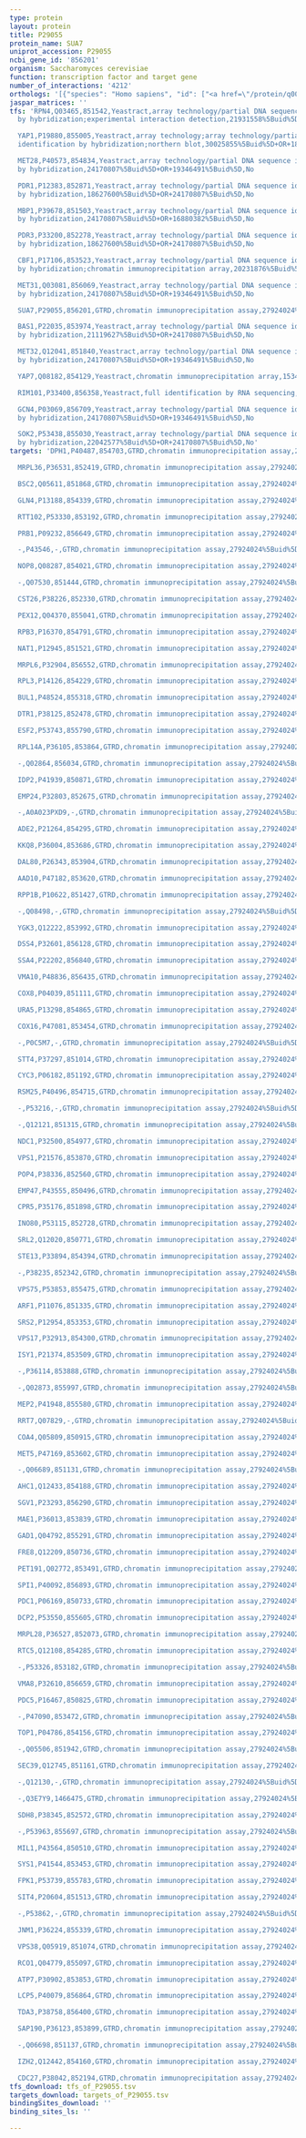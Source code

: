 ```yaml
---
type: protein
layout: protein
title: P29055
protein_name: SUA7
uniprot_accession: P29055
ncbi_gene_id: '856201'
organism: Saccharomyces cerevisiae
function: transcription factor and target gene
number_of_interactions: '4212'
orthologs: '[{"species": "Homo sapiens", "id": ["<a href=\"/protein/q00403\">Q00403</a>"]}, {"species": "Danio rerio", "id": ["<a href=\"/protein/a0a0r4irb5\">A0A0R4IRB5</a>"]}, {"species": "Mus musculus", "id": ["<a href=\"/protein/p62915\">P62915</a>"]}, {"species": "Rattus norvegicus", "id": ["<a href=\"/protein/a0a0g2jwz8\">A0A0G2JWZ8</a>"]}, {"species": "Drosophila melanogaster", "id": ["<a href=\"/protein/p29052\">P29052</a>"]}, {"species": "Caenorhabditis elegans", "id": ["<a href=\"/protein/o16991\">O16991</a>"]}]'
jaspar_matrices: ''
tfs: 'RPN4,Q03465,851542,Yeastract,array technology/partial DNA sequence identification
  by hybridization;experimental interaction detection,21931558%5Buid%5D+OR+18627600%5Buid%5D+OR+24170807%5Buid%5D,Yes

  YAP1,P19880,855005,Yeastract,array technology;array technology/partial DNA sequence
  identification by hybridization;northern blot,30025855%5Buid%5D+OR+18627600%5Buid%5D+OR+24170807%5Buid%5D+OR+17145557%5Buid%5D,Yes

  MET28,P40573,854834,Yeastract,array technology/partial DNA sequence identification
  by hybridization,24170807%5Buid%5D+OR+19346491%5Buid%5D,No

  PDR1,P12383,852871,Yeastract,array technology/partial DNA sequence identification
  by hybridization,18627600%5Buid%5D+OR+24170807%5Buid%5D,No

  MBP1,P39678,851503,Yeastract,array technology/partial DNA sequence identification
  by hybridization,24170807%5Buid%5D+OR+16880382%5Buid%5D,No

  PDR3,P33200,852278,Yeastract,array technology/partial DNA sequence identification
  by hybridization,18627600%5Buid%5D+OR+24170807%5Buid%5D,No

  CBF1,P17106,853523,Yeastract,array technology/partial DNA sequence identification
  by hybridization;chromatin immunoprecipitation array,20231876%5Buid%5D+OR+24170807%5Buid%5D+OR+19346491%5Buid%5D,No

  MET31,Q03081,856069,Yeastract,array technology/partial DNA sequence identification
  by hybridization,24170807%5Buid%5D+OR+19346491%5Buid%5D,No

  SUA7,P29055,856201,GTRD,chromatin immunoprecipitation assay,27924024%5Buid%5D,No

  BAS1,P22035,853974,Yeastract,array technology/partial DNA sequence identification
  by hybridization,21119627%5Buid%5D+OR+24170807%5Buid%5D,No

  MET32,Q12041,851840,Yeastract,array technology/partial DNA sequence identification
  by hybridization,24170807%5Buid%5D+OR+19346491%5Buid%5D,No

  YAP7,Q08182,854129,Yeastract,chromatin immunoprecipitation array,15343339%5Buid%5D+OR+24170807%5Buid%5D,No

  RIM101,P33400,856358,Yeastract,full identification by RNA sequencing,26751950%5Buid%5D+OR+24170807%5Buid%5D,No

  GCN4,P03069,856709,Yeastract,array technology/partial DNA sequence identification
  by hybridization,24170807%5Buid%5D+OR+19346491%5Buid%5D,No

  SOK2,P53438,855030,Yeastract,array technology/partial DNA sequence identification
  by hybridization,22042577%5Buid%5D+OR+24170807%5Buid%5D,No'
targets: 'DPH1,P40487,854703,GTRD,chromatin immunoprecipitation assay,27924024%5Buid%5D,No

  MRPL36,P36531,852419,GTRD,chromatin immunoprecipitation assay,27924024%5Buid%5D,No

  BSC2,Q05611,851868,GTRD,chromatin immunoprecipitation assay,27924024%5Buid%5D,No

  GLN4,P13188,854339,GTRD,chromatin immunoprecipitation assay,27924024%5Buid%5D,No

  RTT102,P53330,853192,GTRD,chromatin immunoprecipitation assay,27924024%5Buid%5D,No

  PRB1,P09232,856649,GTRD,chromatin immunoprecipitation assay,27924024%5Buid%5D,No

  -,P43546,-,GTRD,chromatin immunoprecipitation assay,27924024%5Buid%5D,No

  NOP8,Q08287,854021,GTRD,chromatin immunoprecipitation assay,27924024%5Buid%5D,No

  -,Q07530,851444,GTRD,chromatin immunoprecipitation assay,27924024%5Buid%5D,No

  CST26,P38226,852330,GTRD,chromatin immunoprecipitation assay,27924024%5Buid%5D,No

  PEX12,Q04370,855041,GTRD,chromatin immunoprecipitation assay,27924024%5Buid%5D,No

  RPB3,P16370,854791,GTRD,chromatin immunoprecipitation assay,27924024%5Buid%5D,No

  NAT1,P12945,851521,GTRD,chromatin immunoprecipitation assay,27924024%5Buid%5D,No

  MRPL6,P32904,856552,GTRD,chromatin immunoprecipitation assay,27924024%5Buid%5D,No

  RPL3,P14126,854229,GTRD,chromatin immunoprecipitation assay,27924024%5Buid%5D,No

  BUL1,P48524,855318,GTRD,chromatin immunoprecipitation assay,27924024%5Buid%5D,No

  DTR1,P38125,852478,GTRD,chromatin immunoprecipitation assay,27924024%5Buid%5D,No

  ESF2,P53743,855790,GTRD,chromatin immunoprecipitation assay,27924024%5Buid%5D,No

  RPL14A,P36105,853864,GTRD,chromatin immunoprecipitation assay,27924024%5Buid%5D,No

  -,Q02864,856034,GTRD,chromatin immunoprecipitation assay,27924024%5Buid%5D,No

  IDP2,P41939,850871,GTRD,chromatin immunoprecipitation assay,27924024%5Buid%5D,No

  EMP24,P32803,852675,GTRD,chromatin immunoprecipitation assay,27924024%5Buid%5D,No

  -,A0A023PXD9,-,GTRD,chromatin immunoprecipitation assay,27924024%5Buid%5D,No

  ADE2,P21264,854295,GTRD,chromatin immunoprecipitation assay,27924024%5Buid%5D,No

  KKQ8,P36004,853686,GTRD,chromatin immunoprecipitation assay,27924024%5Buid%5D,No

  DAL80,P26343,853904,GTRD,chromatin immunoprecipitation assay,27924024%5Buid%5D,No

  AAD10,P47182,853620,GTRD,chromatin immunoprecipitation assay,27924024%5Buid%5D,No

  RPP1B,P10622,851427,GTRD,chromatin immunoprecipitation assay,27924024%5Buid%5D,No

  -,Q08498,-,GTRD,chromatin immunoprecipitation assay,27924024%5Buid%5D,No

  YGK3,Q12222,853992,GTRD,chromatin immunoprecipitation assay,27924024%5Buid%5D,No

  DSS4,P32601,856128,GTRD,chromatin immunoprecipitation assay,27924024%5Buid%5D,No

  SSA4,P22202,856840,GTRD,chromatin immunoprecipitation assay,27924024%5Buid%5D,No

  VMA10,P48836,856435,GTRD,chromatin immunoprecipitation assay,27924024%5Buid%5D,No

  COX8,P04039,851111,GTRD,chromatin immunoprecipitation assay,27924024%5Buid%5D,No

  URA5,P13298,854865,GTRD,chromatin immunoprecipitation assay,27924024%5Buid%5D,No

  COX16,P47081,853454,GTRD,chromatin immunoprecipitation assay,27924024%5Buid%5D,No

  -,P0C5M7,-,GTRD,chromatin immunoprecipitation assay,27924024%5Buid%5D,No

  STT4,P37297,851014,GTRD,chromatin immunoprecipitation assay,27924024%5Buid%5D,No

  CYC3,P06182,851192,GTRD,chromatin immunoprecipitation assay,27924024%5Buid%5D,No

  RSM25,P40496,854715,GTRD,chromatin immunoprecipitation assay,27924024%5Buid%5D,No

  -,P53216,-,GTRD,chromatin immunoprecipitation assay,27924024%5Buid%5D,No

  -,Q12121,851315,GTRD,chromatin immunoprecipitation assay,27924024%5Buid%5D,No

  NDC1,P32500,854977,GTRD,chromatin immunoprecipitation assay,27924024%5Buid%5D,No

  VPS1,P21576,853870,GTRD,chromatin immunoprecipitation assay,27924024%5Buid%5D,No

  POP4,P38336,852560,GTRD,chromatin immunoprecipitation assay,27924024%5Buid%5D,No

  EMP47,P43555,850496,GTRD,chromatin immunoprecipitation assay,27924024%5Buid%5D,No

  CPR5,P35176,851898,GTRD,chromatin immunoprecipitation assay,27924024%5Buid%5D,No

  INO80,P53115,852728,GTRD,chromatin immunoprecipitation assay,27924024%5Buid%5D,No

  SRL2,Q12020,850771,GTRD,chromatin immunoprecipitation assay,27924024%5Buid%5D,No

  STE13,P33894,854394,GTRD,chromatin immunoprecipitation assay,27924024%5Buid%5D,No

  -,P38235,852342,GTRD,chromatin immunoprecipitation assay,27924024%5Buid%5D,No

  VPS75,P53853,855475,GTRD,chromatin immunoprecipitation assay,27924024%5Buid%5D,No

  ARF1,P11076,851335,GTRD,chromatin immunoprecipitation assay,27924024%5Buid%5D,No

  SRS2,P12954,853353,GTRD,chromatin immunoprecipitation assay,27924024%5Buid%5D,No

  VPS17,P32913,854300,GTRD,chromatin immunoprecipitation assay,27924024%5Buid%5D,No

  ISY1,P21374,853509,GTRD,chromatin immunoprecipitation assay,27924024%5Buid%5D,No

  -,P36114,853888,GTRD,chromatin immunoprecipitation assay,27924024%5Buid%5D,No

  -,Q02873,855997,GTRD,chromatin immunoprecipitation assay,27924024%5Buid%5D,No

  MEP2,P41948,855580,GTRD,chromatin immunoprecipitation assay,27924024%5Buid%5D,No

  RRT7,Q07829,-,GTRD,chromatin immunoprecipitation assay,27924024%5Buid%5D,No

  COA4,Q05809,850915,GTRD,chromatin immunoprecipitation assay,27924024%5Buid%5D,No

  MET5,P47169,853602,GTRD,chromatin immunoprecipitation assay,27924024%5Buid%5D,No

  -,Q06689,851131,GTRD,chromatin immunoprecipitation assay,27924024%5Buid%5D,No

  AHC1,Q12433,854188,GTRD,chromatin immunoprecipitation assay,27924024%5Buid%5D,No

  SGV1,P23293,856290,GTRD,chromatin immunoprecipitation assay,27924024%5Buid%5D,No

  MAE1,P36013,853839,GTRD,chromatin immunoprecipitation assay,27924024%5Buid%5D,No

  GAD1,Q04792,855291,GTRD,chromatin immunoprecipitation assay,27924024%5Buid%5D,No

  FRE8,Q12209,850736,GTRD,chromatin immunoprecipitation assay,27924024%5Buid%5D,No

  PET191,Q02772,853491,GTRD,chromatin immunoprecipitation assay,27924024%5Buid%5D,No

  SPI1,P40092,856893,GTRD,chromatin immunoprecipitation assay,27924024%5Buid%5D,No

  PDC1,P06169,850733,GTRD,chromatin immunoprecipitation assay,27924024%5Buid%5D,No

  DCP2,P53550,855605,GTRD,chromatin immunoprecipitation assay,27924024%5Buid%5D,No

  MRPL28,P36527,852073,GTRD,chromatin immunoprecipitation assay,27924024%5Buid%5D,No

  RTC5,Q12108,854285,GTRD,chromatin immunoprecipitation assay,27924024%5Buid%5D,No

  -,P53326,853182,GTRD,chromatin immunoprecipitation assay,27924024%5Buid%5D,No

  VMA8,P32610,856659,GTRD,chromatin immunoprecipitation assay,27924024%5Buid%5D,No

  PDC5,P16467,850825,GTRD,chromatin immunoprecipitation assay,27924024%5Buid%5D,No

  -,P47090,853472,GTRD,chromatin immunoprecipitation assay,27924024%5Buid%5D,No

  TOP1,P04786,854156,GTRD,chromatin immunoprecipitation assay,27924024%5Buid%5D,No

  -,Q05506,851942,GTRD,chromatin immunoprecipitation assay,27924024%5Buid%5D,No

  SEC39,Q12745,851161,GTRD,chromatin immunoprecipitation assay,27924024%5Buid%5D,No

  -,Q12130,-,GTRD,chromatin immunoprecipitation assay,27924024%5Buid%5D,No

  -,Q3E7Y9,1466475,GTRD,chromatin immunoprecipitation assay,27924024%5Buid%5D,No

  SDH8,P38345,852572,GTRD,chromatin immunoprecipitation assay,27924024%5Buid%5D,No

  -,P53963,855697,GTRD,chromatin immunoprecipitation assay,27924024%5Buid%5D,No

  MIL1,P43564,850510,GTRD,chromatin immunoprecipitation assay,27924024%5Buid%5D,No

  SYS1,P41544,853453,GTRD,chromatin immunoprecipitation assay,27924024%5Buid%5D,No

  FPK1,P53739,855783,GTRD,chromatin immunoprecipitation assay,27924024%5Buid%5D,No

  SIT4,P20604,851513,GTRD,chromatin immunoprecipitation assay,27924024%5Buid%5D,No

  -,P53862,-,GTRD,chromatin immunoprecipitation assay,27924024%5Buid%5D,No

  JNM1,P36224,855339,GTRD,chromatin immunoprecipitation assay,27924024%5Buid%5D,No

  VPS38,Q05919,851074,GTRD,chromatin immunoprecipitation assay,27924024%5Buid%5D,No

  RCO1,Q04779,855097,GTRD,chromatin immunoprecipitation assay,27924024%5Buid%5D,No

  ATP7,P30902,853853,GTRD,chromatin immunoprecipitation assay,27924024%5Buid%5D,No

  LCP5,P40079,856864,GTRD,chromatin immunoprecipitation assay,27924024%5Buid%5D,No

  TDA3,P38758,856400,GTRD,chromatin immunoprecipitation assay,27924024%5Buid%5D,No

  SAP190,P36123,853899,GTRD,chromatin immunoprecipitation assay,27924024%5Buid%5D,No

  -,Q06698,851137,GTRD,chromatin immunoprecipitation assay,27924024%5Buid%5D,No

  IZH2,Q12442,854160,GTRD,chromatin immunoprecipitation assay,27924024%5Buid%5D,No

  CDC27,P38042,852194,GTRD,chromatin immunoprecipitation assay,27924024%5Buid%5D,No'
tfs_download: tfs_of_P29055.tsv
targets_download: targets_of_P29055.tsv
bindingSites_download: ''
binding_sites_ls: ''

---
```

